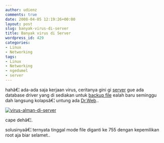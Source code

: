 ```yaml
---
author: udienz
comments: true
date: 2008-04-05 12:19:26+00:00
layout: post
slug: banyak-virus-di-server
title: Banyak virus di Server
wordpress_id: 429
categories:
- Linux
- Networking
tags:
- Linux
- Networking
- ngedumel
- server
---
```


hahâ€¦ ada-ada saja kerjaan virus, ceritanya gini gi [server](http://udienz.wordpress.com/2008/03/24/server-baru-di-kost/) gue ada database driver yang di sediakan untuk [backup file](http://udienz.wordpress.com/2007/07/29/mengkonfigurasi-samba-server-di-ubuntu-704/) ealah baru seminggu dah langsung kolapsâ€¦ untung ada [Dr.Web](https://udienz.wordpress.com/wp-admin/www.drweb.com/)..

[![virus-alman-di-server](http://farm4.static.flickr.com/3085/2388915917_db32d5b88c_o.png)](http://www.flickr.com/photos/udienz/2388915917/)

cape dehâ€¦.

solusinyaâ€¦ ternyata tinggal mode file diganti ke 755 dengan kepemilikan root aja biar selamet..


